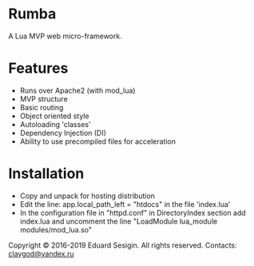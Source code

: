 # Rumba

A Lua MVP web micro-framework.

# Features

- Runs over Apache2 (with mod_lua)
- MVP structure
- Basic routing
- Object oriented style
- Autoloading 'classes'
- Dependency Injection (DI)
- Ability to use precompiled files for acceleration

# Installation

- Copy and unpack for hosting distribution
- Edit the line: app.local_path_left = "htdocs" in the file 'index.lua'
- In the configuration file in "httpd.conf" in DirectoryIndex section add index.lua and uncomment the line "LoadModule lua_module modules/mod_lua.so"

Copyright © 2016-2019 Eduard Sesigin. All rights reserved. Contacts: claygod@yandex.ru
